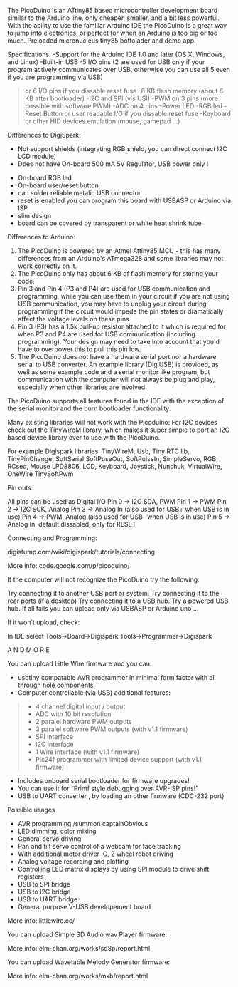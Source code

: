 The PicoDuino  is an ATtiny85 based microcontroller development board similar to the Arduino line, only cheaper, smaller, and a bit less powerful.
With the ability to use the familiar Arduino IDE the PicoDuino is a great way to jump into electronics, or perfect for when an Arduino is too big or too much.
Preloaded micronucleus tiny85 bottolader and demo app.

Specifications:
-Support for the Arduino IDE 1.0 and later (OS X, Windows, and Linux)
-Built-in USB
-5 I/O pins (2 are used for USB only if your program actively communicates over USB, otherwise you can use all 5 even if you are programming via USB)
> or 6 I/O pins if you dissable reset fuse
-8 KB flash memory (about 6 KB after bootloader)
-I2C and SPI (vis USI)
-PWM on 3 pins (more possible with software PWM)
-ADC on 4 pins
-Power LED
-RGB led
-Reset Button or user readable I/O if you dissable reset fuse
-Keyboard or other HID devices emulation (mouse, gamepad ...)

Differences to DigiSpark:

- Not support shields (integrating RGB shield, you can direct connect I2C LCD module)
- Does not have On-board 500 mA 5V Regulator, USB power only !

+ On-board RGB led
+ On-board user/reset  button
+ can solder reliable metalic USB connector
+ reset is enabled you can program this board with USBASP or Arduino via ISP
+ slim design
+ board can be covered by transparent or white heat shrink tube

Differences to Arduino:

1. The PicoDuino  is powered by an Atmel Attiny85 MCU - this has many differences from an Arduino's ATmega328 and some libraries may not work correctly on it.
2. The PicoDuino  only has about 6 KB of flash memory for storing your code.
3. Pin 3 and Pin 4 (P3 and P4) are used for USB communication and programming, while you can use them in your circuit if you are not using USB communication, you may have to unplug your circuit during programming if the circuit would impede the pin states or dramatically affect the voltage levels on these pins.
4. Pin 3 (P3) has a 1.5k pull-up resistor attached to it which is required for when P3 and P4 are used for USB communication (including programming). Your design may need to take into account that you'd have to overpower this to pull this pin low.
5. The PicoDuino  does not have a hardware serial port nor a hardware serial to USB converter. An example library (DigiUSB) is provided, as well as some example code and a serial monitor like program, but communication with the computer will not always be plug and play, especially when other libraries are involved.


The PicoDuino supports all features found in the IDE with the exception of the serial monitor and the burn bootloader functionality.

Many existing libraries will not work with the Picoduino:
For I2C devices check out the TinyWireM library, which makes it super simple to port an I2C based device library over to use with the PicoDuino.

For example Digispark libraries:
TinyWireM, Usb, Tiny RTC lib, TinyPinChange, SoftSerial
SoftPuseOut, SoftPulseIn, SimpleServo, RGB, RCseq, Mouse
LPD8806, LCD, Keyboard, Joystick, Nunchuk, VirtualWire, OneWire
TinySoftPwm

Pin outs:

All pins can be used as Digital I/O
Pin 0 → I2C SDA, PWM
Pin 1 → PWM
Pin 2 → I2C SCK, Analog
Pin 3 → Analog In (also used for USB+ when USB is in use)
Pin 4 → PWM, Analog (also used for USB- when USB is in use)
Pin 5 → Analog In, default dissabled, only for RESET


Connecting and Programming:

digistump.com/wiki/digispark/tutorials/connecting

More info:
code.google.com/p/picoduino/


If the computer will not recognize the PicoDuino try the following:

Try connecting it to another USB port or system.
Try connecting it to the rear ports (if a desktop)
Try connecting it to a USB hub.
Try a powered USB hub.
If all fails you can upload only via USBASP or Arduino uno ...

If it won't upload, check:

In IDE select
Tools->Board->Digispark
Tools->Programmer->Digispark



A N D   M O R E




You can upload Little Wire firmware and you can:

- usbtiny compatable AVR programmer in minimal form factor with all through hole components
- Computer controllable (via USB) additional features:
> - 4 channel digital input / output
> - ADC with 10 bit resolution
> - 2 paralel hardware PWM outputs
> - 3 paralel software PWM outputs (with v1.1 firmware)
> - SPI interface
> - I2C interface
> - 1 Wire interface (with v1.1 firmware)
> - Pic24f programmer with limited device support (with v1.1 firmware)
- Includes onboard serial bootloader for firmware upgrades!
- You can use it for “Printf style debugging over AVR-ISP pins!”
- USB to UART converter , by loading an other firmware (CDC-232 port)

Possible usages

- AVR programming /summon captainObvious
- LED dimming, color mixing
- General servo driving
- Pan and tilt servo control of a webcam for face tracking
- With additional motor driver IC, 2 wheel robot driving
- Analog voltage recording and plotting
- Controlling LED matrix displays by using SPI module to drive shift registers
- USB to SPI bridge
- USB to I2C bridge
- USB to UART bridge
- General purpose V-USB developement board

More info:
littlewire.cc/

You can upload Simple SD Audio wav Player firmware:

More info:
elm-chan.org/works/sd8p/report.html


You can upload Wavetable Melody Generator firmware:

More info:
elm-chan.org/works/mxb/report.html